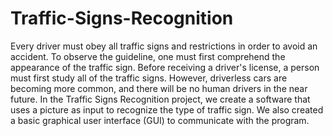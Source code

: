 # Traffic-Signs-Recognition
Every driver must obey all traffic signs and restrictions in order to avoid an accident. To observe the guideline, one must first comprehend the appearance of the traffic sign. Before receiving a driver's license, a person must first study all of the traffic signs. However, driverless cars are becoming more common, and there will be no human drivers in the near future. In the Traffic Signs Recognition project, we create a software that uses a picture as input to recognize the type of traffic sign. We also created a basic graphical user interface (GUI) to communicate with the program.
